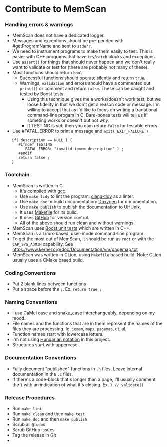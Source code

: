 Contribute to MemScan
=====================

### Handling errors & warnings
- MemScan does not have a dedicated logger.
- Messages and exceptions should be pre-pended with #getProgramName and sent 
  to `stderr`.
- We need to instrument programs to make them easily to test.  This is easier
  with C++ programs that have `try`/`catch` blocks and exceptions.
- Use `assert()` for things that should never happen and we don't really want 
  to validate or test for (there are probably not many of these).
- Most functions should return `bool`
  - Successful functions should operate silently and return `true`.
  - Warnings, `validation` and errors should have a commented out `printf()` 
    or comment and return `false`.  These can be caught and tested by Boost tests.
    - Using this technique gives me a works/doesn't work test, but we loose
      fidelity in that we don't get a reason code or message.  I'm willing to
      accept that as I'd like to focus on writing a tradational command-line
      progam in C.  Bare-bones tests will tell us if someting works or doesn't
      but not _why_.
    - If TESTING is set, then you cam return `false` for testable errors.
- Use #FATAL_ERROR to print a message and `exit( EXIT_FAILURE )`.

````
   if( description == NULL ) {
      #ifndef TESTING
         FATAL_ERROR( "invalid iomem description" ) ;
      #endif
      return false ;
   }
````

### Toolchain
- MemScan is written in C.
  - It's compiled with [gcc](https://gcc.gnu.org).
  - Use `make tidy` to lint the program: [clang-tidy](https://releases.llvm.org/13.0.0/tools/clang/tools/extra/docs/clang-tidy/) 
    as a linter.
  - Use `make doc` to build documentation:  [Doxygen](https://www.doxygen.nl) 
    for documentation.
  - Use `make publish` to publish the documentation to [UHUnix](https://www2.hawaii.edu/~marknels/sre/memscan/index.html).
  - It uses [Makefile](https://www.gnu.org/software/make/manual/make.html) 
    for its build.
  - It uses [GitHub](https://github.com/marknelsonengineer-sp23/sre_lab4_memscan) 
    for version control.
  - All of the above should run clean and without warnings.
- MemScan uses [Boost unit tests](https://www.boost.org/doc/libs/1_81_0/libs/test/doc/html/index.html) which are written in C++.
- MemScan is a Linux-based, user-mode command-line program.
- To get the most out of MemScan, it should be run as `root` or with the 
  `CAP_SYS_ADMIN` capability.  See https://www.kernel.org/doc/Documentation/vm/pagemap.txt
- MemScan was written in CLion, using `Makefile` based build.  Note:  CLion 
  usually uses a CMake based build.
  
### Coding Conventions
- Put 2 blank lines between functions
- Put a space before the `;`.  Ex. `return true ;`

### Naming Conventions
- I use CaMel case and snake_case interchangeably, depending on my mood.
- File names and the functions that are in them represent the names of the
  files they are processing.  Ie. `iomem`, `maps`, `pagemap`, et. al..
- Function names start with lowercase letters.
- I'm not using [Hungarian notation](https://en.wikipedia.org/wiki/Hungarian_notation)
  in this project.
- Structures start with uppercase.

### Documentation Conventions
- Fully document "published" functions in `.h` files.  Leave internal 
  documentation in the `.c` files.
- If there's a code-block that's longer than a page, I'll usually comment the 
  `}` with an indication of what it's closing.  Ex. `} // validate()` 

### Release Procedures
- Run `make lint`
- Run `make clean` and then `make test`
- Run `make doc` and then `make publish`
- Scrub all `@todo`s
- Scrub GitHub issues
- Tag the release in Git
- 
